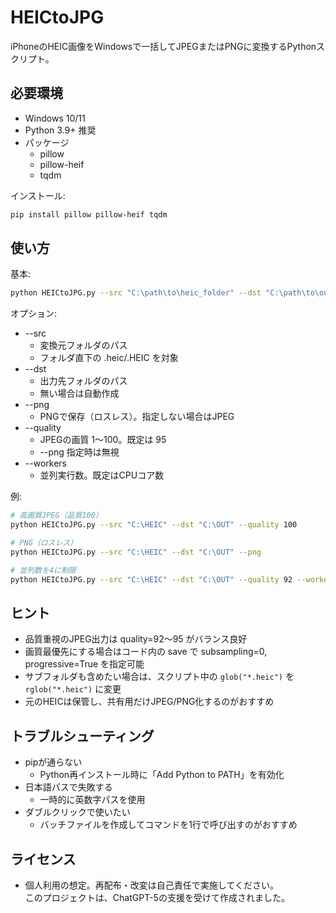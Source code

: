 # HEICtoJPG

iPhoneのHEIC画像をWindowsで一括してJPEGまたはPNGに変換するPythonスクリプト。

## 必要環境
- Windows 10/11
- Python 3.9+ 推奨
- パッケージ
  - pillow
  - pillow-heif
  - tqdm

インストール:
```bash
pip install pillow pillow-heif tqdm
```

## 使い方
基本:
```bash
python HEICtoJPG.py --src "C:\path\to\heic_folder" --dst "C:\path\to\out"
```

オプション:
- --src
  - 変換元フォルダのパス
  - フォルダ直下の .heic/.HEIC を対象
- --dst
  - 出力先フォルダのパス
  - 無い場合は自動作成
- --png
  - PNGで保存（ロスレス）。指定しない場合はJPEG
- --quality
  - JPEGの画質 1〜100。既定は 95
  - --png 指定時は無視
- --workers
  - 並列実行数。既定はCPUコア数

例:
```bash
# 高画質JPEG（品質100）
python HEICtoJPG.py --src "C:\HEIC" --dst "C:\OUT" --quality 100

# PNG（ロスレス）
python HEICtoJPG.py --src "C:\HEIC" --dst "C:\OUT" --png

# 並列数を4に制限
python HEICtoJPG.py --src "C:\HEIC" --dst "C:\OUT" --quality 92 --workers 4
```

## ヒント
- 品質重視のJPEG出力は quality=92〜95 がバランス良好
- 画質最優先にする場合はコード内の save で subsampling=0, progressive=True を指定可能
- サブフォルダも含めたい場合は、スクリプト中の `glob("*.heic")` を `rglob("*.heic")` に変更
- 元のHEICは保管し、共有用だけJPEG/PNG化するのがおすすめ

## トラブルシューティング
- pipが通らない
  - Python再インストール時に「Add Python to PATH」を有効化
- 日本語パスで失敗する
  - 一時的に英数字パスを使用
- ダブルクリックで使いたい
  - バッチファイルを作成してコマンドを1行で呼び出すのがおすすめ

## ライセンス
- 個人利用の想定。再配布・改変は自己責任で実施してください。<br>
このプロジェクトは、ChatGPT-5の支援を受けて作成されました。